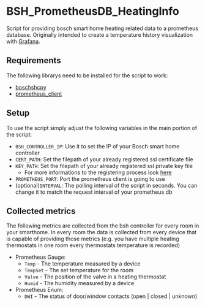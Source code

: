 # BSH_PrometheusDB_HeatingInfo
Script for providing bosch smart home heating related data to a prometheus database.
Originally intended to create a temperature history visualization with [Grafana](https://grafana.com/).

## Requirements
The following librarys need to be installed for the script to work:
- [boschshcpy](https://pypi.org/project/boschshcpy/)
- [prometheus_client](https://pypi.org/project/prometheus-client/)

## Setup
To use the script simply adjust the following variables in the main portion of the script:
- ```BSH_CONTROLLER_IP```: Use it to set the IP of your Bosch smart home controller
- ```CERT_PATH```: Set the filepath of your already registered ssl certificate file
- ```KEY_PATH```: Set the filepath of your already registered ssl private key file
  - For more informations to the registering process look [here](https://github.com/BoschSmartHome/bosch-shc-api-docs/tree/master/postman#register-a-new-client-to-the-bosch-smart-home-controller)
- ```PROMETHEUS_PORT```: Port the prometheus client is going to use
- (optional)```INTERVAL```: The polling interval of the script in seconds. You can change it to match the request interval of your prometheus db 

## Collected metrics
The following metrics are collected from the bsh controller for every room in your smarthome.
In every room the data is collected from every device that is capable of providing those metrics (e.g. you have multiple heating thermostats in one room every thermostats temperature is recorded)
- Prometheus Gauge:
  - ```Temp``` - The temperature measured by a device
  - ```TempSet``` - The set temperature for the room
  - ```Valve``` - The position of the valve in a heating thermostat
  - ```Humid``` - The humidity measured by a device
- Prometheus Enum:
  - ```DWI``` - The status of door/window contacts (open | closed | unknown)
